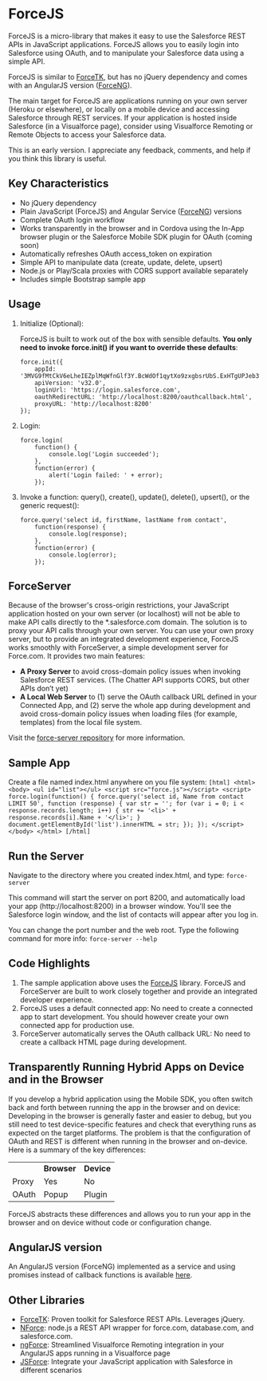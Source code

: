 # ForceJS

ForceJS is a micro-library that makes it easy to use the Salesforce REST APIs in JavaScript applications. 
ForceJS allows you to easily login into Salesforce using OAuth, and to manipulate your Salesforce data using a simple 
API.

ForceJS is similar to [ForceTK](https://github.com/developerforce/Force.com-JavaScript-REST-Toolkit), but has no jQuery dependency and comes with an AngularJS version ([ForceNG](https://github.com/ccoenraets/forceng)). 

The main target for ForceJS are applications running on your own server (Heroku or elsewhere), or locally on a 
mobile device and accessing Salesforce through REST services. If your application is hosted inside Salesforce (in a 
Visualforce page), consider using Visualforce Remoting or Remote Objects to access your Salesforce data.  

This is an early version. I appreciate any feedback, comments, and help if you think this library is useful.
   
## Key Characteristics

- No jQuery dependency
- Plain JavaScript (ForceJS) and Angular Service ([ForceNG](https://github.com/ccoenraets/forceng)) versions
- Complete OAuth login workflow
- Works transparently in the browser and in Cordova using the In-App browser plugin or the Salesforce Mobile SDK plugin for OAuth (coming soon)
- Automatically refreshes OAuth access_token on expiration
- Simple API to manipulate data (create, update, delete, upsert)   
- Node.js or Play/Scala proxies with CORS support available separately
- Includes simple Bootstrap sample app 

## Usage

1. Initialize (Optional):

    ForceJS is built to work out of the box with sensible defaults. **You only need to invoke force.init() if you want to override these defaults**: 

    ```
    force.init({
        appId: '3MVG9fMtCkV6eLheIEZplMqWfnGlf3Y.BcWdOf1qytXo9zxgbsrUbS.ExHTgUPJeb3jZeT8NYhc.hMyznKU92',
        apiVersion: 'v32.0',
        loginUrl: 'https://login.salesforce.com',
        oauthRedirectURL: 'http://localhost:8200/oauthcallback.html',
        proxyURL: 'http://localhost:8200'
    });
    ```
    
   
2. Login:
    ```
    force.login(
        function() {
            console.log('Login succeeded');
        },
        function(error) {
            alert('Login failed: ' + error);
        });
    ```

3. Invoke a function: query(), create(), update(), delete(), upsert(), or the generic request():
    ```
    force.query('select id, firstName, lastName from contact',
        function(response) {
            console.log(response);
        },
        function(error) {
            console.log(error);
        });
    ```

## ForceServer

Because of the browser's cross-origin restrictions, your JavaScript application hosted on your own server (or localhost) will not be able to make API calls directly to the *.salesforce.com domain. The solution is to proxy your API calls through your own server. You can use your own proxy server, but to provide an integrated development experience, ForceJS works smoothly with ForceServer, a simple development server for Force.com. It provides two main features: 

- **A Proxy Server** to avoid cross-domain policy issues when invoking Salesforce REST services. (The Chatter API supports CORS, but other APIs don’t yet)
- **A Local Web Server** to (1) serve the OAuth callback URL defined in your Connected App, and (2) serve the whole app during development and avoid cross-domain policy issues when loading files (for example, templates) from the local file system.

Visit the [force-server repository](https://github.com/ccoenraets/force-server) for more information.


## Sample App

Create a file named index.html anywhere on you file system:
    ```
    [html]
    <html>
    <body>
    <ul id="list"></ul>
    <script src="force.js"></script>
    <script>
    force.login(function() {
        force.query('select id, Name from contact LIMIT 50', function (response) {
            var str = '';
            for (var i = 0; i < response.records.length; i++) {
                str += '<li>' + response.records[i].Name + '</li>';
            }
            document.getElementById('list').innerHTML = str;
        });
    });
    </script>
    </body>
    </html>
    [/html]
    ```

## Run the Server

Navigate to the directory where you created index.html, and type:
    ```
    force-server
    ``` 
    
This command will start the server on port 8200, and automatically load your app (http://localhost:8200) in a browser window. You'll see the Salesforce login window, and the list of contacts will appear after you log in.

You can change the port number and the web root. Type the following command for more info:
    ```
    force-server --help
    ```

## Code Highlights

1. The sample application above uses the <a href="">ForceJS</a> library. ForceJS and ForceServer are built to work closely together and provide an integrated developer experience.
1. ForceJS uses a default connected app: No need to create a connected app to start development. You should however create your own connected app for production use.
1. ForceServer automatically serves the OAuth callback URL: No need to create a callback HTML page during development.


## Transparently Running Hybrid Apps on Device and in the Browser

If you develop a hybrid application using the Mobile SDK, you often switch back and forth between running the app in the browser and on device: Developing in the browser is generally faster and easier to debug, but you still need to test device-specific features and check that everything runs as expected on the target platforms. The problem is that the configuration of OAuth and REST is different when running in the browser and on-device. Here is a summary of the key differences:

<table>
<tr><td></td><td><strong>Browser</strong></td><td><strong>Device</strong></td></tr>
<tr><td>Proxy</td><td>Yes</td><td>No</td></tr>
<tr><td>OAuth</td><td>Popup</td><td>Plugin</td></tr>
</table>

ForceJS abstracts these differences and allows you to run your app in the browser and on device without code or configuration change.


## AngularJS version

An AngularJS version (ForceNG) implemented as a service and using promises instead of callback functions is available
 [here](https://github.com/ccoenraets/forceng).

## Other Libraries

- [ForceTK](https://github.com/developerforce/Force.com-JavaScript-REST-Toolkit): Proven toolkit for Salesforce REST APIs. Leverages jQuery.
- [NForce](https://github.com/kevinohara80/nforce): node.js a REST API wrapper for force.com, database.com, and salesforce.com.
- [ngForce](https://github.com/noeticpenguin/ngForce): Streamlined Visualforce Remoting integration in your AngularJS apps running in a Visualforce page  
- [JSForce](http://jsforce.github.io/): Integrate your JavaScript application with Salesforce in different scenarios